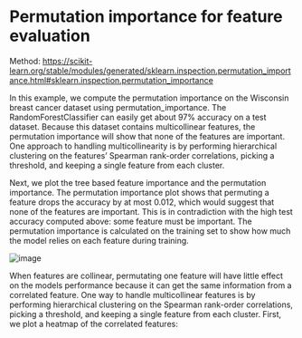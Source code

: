 # Permutation importance for feature evaluation 


Method: https://scikit-learn.org/stable/modules/generated/sklearn.inspection.permutation_importance.html#sklearn.inspection.permutation_importance

In this example, we compute the permutation importance on the Wisconsin breast cancer dataset using permutation_importance. 
The RandomForestClassifier can easily get about 97% accuracy on a test dataset. Because this dataset contains multicollinear features, 
the permutation importance will show that none of the features are important. One approach to handling multicollinearity is by performing hierarchical 
clustering on the features’ Spearman rank-order correlations, picking a threshold, and keeping a single feature from each cluster.


Next, we plot the tree based feature importance and the permutation importance. The permutation importance plot shows that permuting a
feature drops the accuracy by at most 0.012, which would suggest that none of the features are important. This is
in contradiction with the high test accuracy computed above: some feature must be important. The permutation importance is 
calculated on the training set to show how much the model relies on each feature during training.

![image](https://user-images.githubusercontent.com/44543964/220553648-53ece6be-cd8c-4d89-95c6-94aa195c1433.png)


When features are collinear, permutating one feature will have little effect on the models performance because it can get the same 
information from a correlated feature. One way to handle multicollinear features is by performing hierarchical clustering on the Spearman rank-order 
correlations, picking a threshold, and keeping a single feature from each cluster. First, we plot a heatmap of the correlated features:


